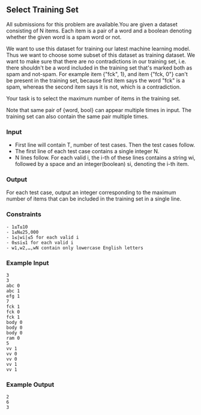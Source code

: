 ## Select Training Set

All submissions for this problem are available.You are given a dataset consisting of N items. Each item is a pair of a word and a boolean denoting whether the given word is a spam word or not.

We want to use this dataset for training our latest machine learning model. Thus we want to choose some subset of this dataset as training dataset. We want to make sure that there are no contradictions in our training set, i.e. there shouldn't be a word included in the training set that's marked both as spam and not-spam. For example item {"fck", 1}, and item {"fck, 0"} can't be present in the training set, because first item says the word "fck" is a spam, whereas the second item says it is not, which is a contradiction.

Your task is to select the maximum number of items in the training set.

Note that same pair of {word, bool} can appear multiple times in input. The training set can also contain the same pair multiple times.

### Input

- First line will contain T, number of test cases. Then the test cases follow.
- The first line of each test case contains a single integer N.
- N lines follow. For each valid i, the i-th of these lines contains a string wi, followed by a space and an integer(boolean) si, denoting the i-th item.

### Output

For each test case, output an integer corresponding to the maximum number of items that can be included in the training set in a single line.

### Constraints

```
- 1≤T≤10
- 1≤N≤25,000
- 1≤|wi|≤5 for each valid i
- 0≤si≤1 for each valid i
- w1,w2,…,wN contain only lowercase English letters
```

### Example Input

```
3
3
abc 0
abc 1
efg 1
7
fck 1
fck 0
fck 1
body 0
body 0
body 0
ram 0
5
vv 1
vv 0
vv 0
vv 1
vv 1
```

### Example Output

```
2
6
3
```

